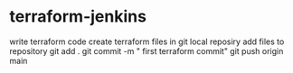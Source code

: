 # terraform-jenkins
write terraform code
create terraform files in git local reposiry
add files to repository
git add .
git commit -m " first terraform commit"
git push origin main
